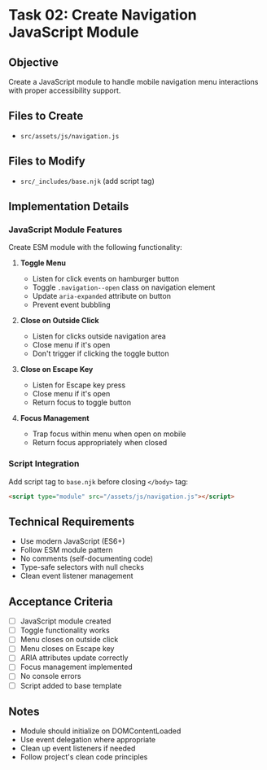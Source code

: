 # Task 02: Create Navigation JavaScript Module

## Objective
Create a JavaScript module to handle mobile navigation menu interactions with proper accessibility support.

## Files to Create
- `src/assets/js/navigation.js`

## Files to Modify
- `src/_includes/base.njk` (add script tag)

## Implementation Details

### JavaScript Module Features
Create ESM module with the following functionality:

1. **Toggle Menu**
   - Listen for click events on hamburger button
   - Toggle `.navigation--open` class on navigation element
   - Update `aria-expanded` attribute on button
   - Prevent event bubbling

2. **Close on Outside Click**
   - Listen for clicks outside navigation area
   - Close menu if it's open
   - Don't trigger if clicking the toggle button

3. **Close on Escape Key**
   - Listen for Escape key press
   - Close menu if it's open
   - Return focus to toggle button

4. **Focus Management**
   - Trap focus within menu when open on mobile
   - Return focus appropriately when closed

### Script Integration
Add script tag to `base.njk` before closing `</body>` tag:

```html
<script type="module" src="/assets/js/navigation.js"></script>
```

## Technical Requirements
- Use modern JavaScript (ES6+)
- Follow ESM module pattern
- No comments (self-documenting code)
- Type-safe selectors with null checks
- Clean event listener management

## Acceptance Criteria
- [ ] JavaScript module created
- [ ] Toggle functionality works
- [ ] Menu closes on outside click
- [ ] Menu closes on Escape key
- [ ] ARIA attributes update correctly
- [ ] Focus management implemented
- [ ] No console errors
- [ ] Script added to base template

## Notes
- Module should initialize on DOMContentLoaded
- Use event delegation where appropriate
- Clean up event listeners if needed
- Follow project's clean code principles
